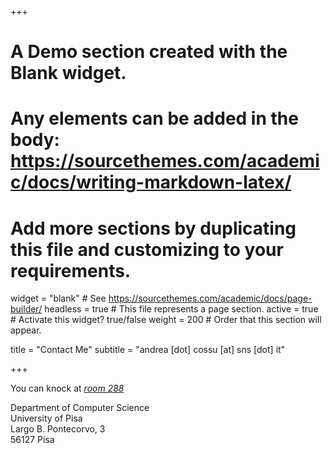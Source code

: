 +++
# A Demo section created with the Blank widget.
# Any elements can be added in the body: https://sourcethemes.com/academic/docs/writing-markdown-latex/
# Add more sections by duplicating this file and customizing to your requirements.

widget = "blank"  # See https://sourcethemes.com/academic/docs/page-builder/
headless = true  # This file represents a page section.
active = true  # Activate this widget? true/false
weight = 200  # Order that this section will appear.

title = "Contact Me"
subtitle = "andrea [dot] cossu [at] sns [dot] it"

+++

You can knock at [_room 288_](https://my.matterport.com/show/?m=1aPZ9S8PuiY&sr=-2.99,.32&ss=128)

Department of Computer Science  
University of Pisa  
Largo B. Pontecorvo, 3  
56127 Pisa